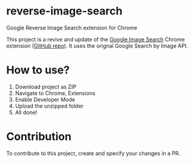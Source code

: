 # reverse-image-search
Google Reverse Image Search extension for Chrome

This project is a revive and update of the [Google Image Search](https://chrome.google.com/webstore/detail/google-image-search/dbebidibfabmempkkbhabeehoncoaphf) Chrome extension ([GitHub repo](https://github.com/p3lim/Google-Image-Search)). It uses the orignal Google Search by Image API.

# How to use?
1. Download project as ZIP
2. Navigate to Chrome, Extensions
3. Enable Developer Mode
4. Upload the unzipped folder
5. All done!

# Contribution
To contribute to this project, create and specify your changes in a PR.
